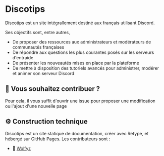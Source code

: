 # Discotips

Discotips est un site intégrallement destiné aux français utilisant Discord. 

Ses objectifs sont, entre autres, 
- De proposer des ressources aux administrateurs et modérateurs de communautés françaises
- De répondre aux questions les plus courantes posés sur les serveurs d'entraide
- De présenter les nouveautés mises en place par la plateforme
- De mettre à disposition des tutoriels avancés pour administrer, modérer et animer son serveur Discord

## 📝 Vous souhaitez contribuer ? 
Pour cela, il vous suffit d'ouvrir une issue pour proposer une modification ou l'ajout d'une nouvelle page

## ⚙️ Construction technique

Discotips est un site statique de documentation, créer avec Retype, et hébergé sur GitHub Pages.
Les contributeurs sont : 
- 👑 [Wolfyz](https://discord.com/users/787328494853029958)
